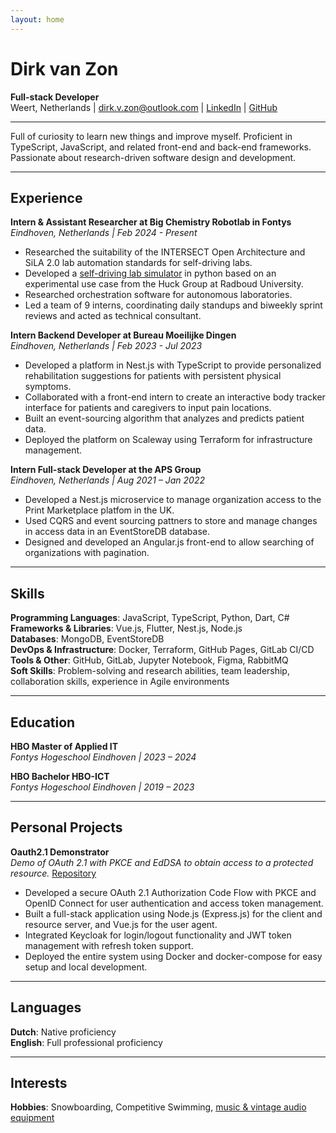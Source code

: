```yaml
---
layout: home
---
```


# Dirk van Zon

**Full-stack Developer**  
Weert, Netherlands | [dirk.v.zon@outlook.com](mailto:dirk.v.zon@outlook.com?subject=Full-stack%20developer%20position%20Dirk%20van%20Zon&body=Dear%20Dirk%2C) | [LinkedIn](https://www.linkedin.com/in/dirk-van-zon-1a677a293) | [GitHub](https://github.com/dirkzon)

***  

Full of curiosity to learn new things and improve myself. Proficient in TypeScript, JavaScript, and related front-end and back-end frameworks. Passionate about research-driven software design and development.

***

## Experience

**Intern & Assistant Researcher at Big Chemistry Robotlab in Fontys**  
*Eindhoven, Netherlands | Feb 2024 - Present*

* Researched the suitability of the INTERSECT Open Architecture and SiLA 2.0 lab automation standards for self-driving labs.
* Developed a [self-driving lab simulator](https://github.com/BigChemistry-RobotLab/sdl-surface-tension-simulator) in python based on an experimental use case from the Huck Group at Radboud University.
* Researched orchestration software for autonomous laboratories.
* Led a team of 9 interns, coordinating daily standups and biweekly sprint reviews and acted as technical consultant.

**Intern Backend Developer at Bureau Moeilijke Dingen**  
*Eindhoven, Netherlands | Feb 2023 - Jul 2023*

* Developed a platform in Nest.js with TypeScript to provide personalized rehabilitation suggestions for patients with persistent physical symptoms.
* Collaborated with a front-end intern to create an interactive body tracker interface for patients and caregivers to input pain locations.
* Built an event-sourcing algorithm that analyzes and predicts patient data.
* Deployed the platform on Scaleway using Terraform for infrastructure management.

**Intern Full-stack Developer at the APS Group**  
*Eindhoven, Netherlands | Aug 2021 – Jan 2022*

* Developed a Nest.js microservice to manage organization access to the Print Marketplace platfom in the UK.
* Used CQRS and event sourcing pattners to store and manage changes in access data in an EventStoreDB database.
* Designed and developed an Angular.js front-end to allow searching of organizations with pagination.

***

## Skills

**Programming Languages**: JavaScript, TypeScript, Python, Dart, C#  
**Frameworks & Libraries**: Vue.js, Flutter, Nest.js, Node.js  
**Databases**: MongoDB, EventStoreDB  
**DevOps & Infrastructure**: Docker, Terraform, GitHub Pages, GitLab CI/CD  
**Tools & Other**: GitHub, GitLab, Jupyter Notebook, Figma, RabbitMQ  
**Soft Skills**: Problem-solving and research abilities, team leadership, collaboration skills, experience in Agile environments

***

## Education

**HBO Master of Applied IT**  
*Fontys Hogeschool Eindhoven | 2023 – 2024*

**HBO Bachelor HBO-ICT**  
*Fontys Hogeschool Eindhoven | 2019 – 2023*

***

## Personal Projects

**Oauth2.1 Demonstrator**  
*Demo of OAuth 2.1 with PKCE and EdDSA to obtain access to a protected resource.* [Repository](https://github.com/dirkzon/oauth2.1-oidc-pkce-demo)

* Developed a secure OAuth 2.1 Authorization Code Flow with PKCE and OpenID Connect for user authentication and access token management.
* Built a full-stack application using Node.js (Express.js) for the client and resource server, and Vue.js for the user agent.
* Integrated Keycloak for login/logout functionality and JWT token management with refresh token support.
* Deployed the entire system using Docker and docker-compose for easy setup and local development.

***

## Languages

**Dutch**: Native proficiency  
**English**: Full professional proficiency  

***

## Interests

**Hobbies**: Snowboarding, Competitive Swimming, [music & vintage audio equipment](https://www.discogs.com/user/dirkvanzon)
